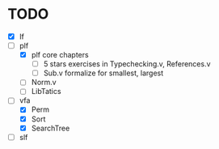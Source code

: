 # TODO
- [x] lf
- [ ] plf
  + [x] plf core chapters
    * [ ] 5 stars exercises in Typechecking.v, References.v
    * [ ] Sub.v formalize for smallest, largest
  + [ ] Norm.v
  + [ ] LibTatics
- [ ] vfa
  + [x] Perm
  + [x] Sort
  + [x] SearchTree
- [ ] slf